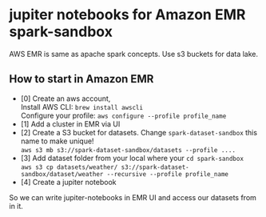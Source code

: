 # jupiter notebooks for Amazon EMR spark-sandbox
AWS EMR is same as apache spark concepts. Use s3 buckets for data lake.

## How to start in Amazon EMR 
- [0] Create an aws account, <br>
    Install AWS CLI: `brew install awscli` <br>
    Configure your profile: `aws configure --profile profile_name`
- [1] Add a cluster in EMR via UI
- [2] Create a S3 bucket for datasets. Change `spark-dataset-sandbox` this name to make unique! <br>
    `aws s3 mb s3://spark-dataset-sandbox/datasets --profile ....`
- [3] Add dataset folder from your local where your `cd spark-sandbox` <br>
    `aws s3 cp datasets/weather/ s3://spark-dataset-sandbox/dataset/weather --recursive --profile profile_name`
- [4] Create a jupiter notebook

So we can write jupiter-notebooks in EMR UI and access our datasets from in it.